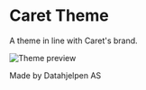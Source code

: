 # Caret Theme

A theme in line with Caret's brand.

![Theme preview](https://gitlab.com/datahjelpen/public/extensions/caret-theme/-/raw/main/preview-light.jpg)

Made by Datahjelpen AS
